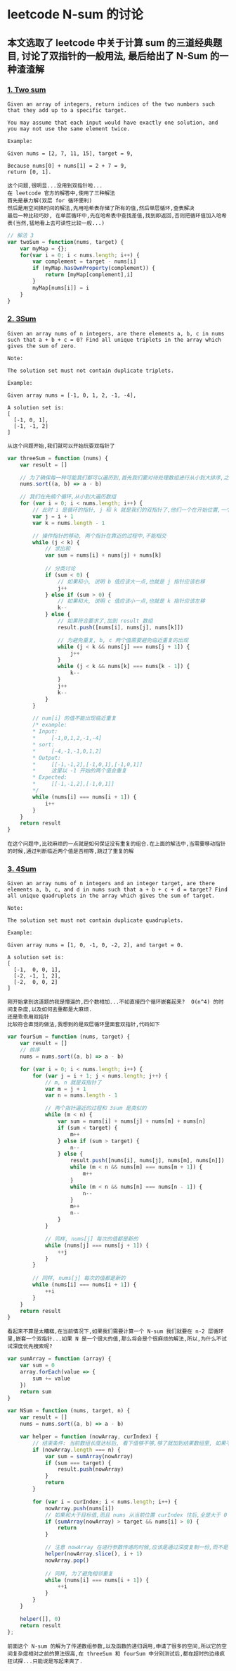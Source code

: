 # leetcode N-sum 的讨论

## 本文选取了 leetcode 中关于计算 sum 的三道经典题目, 讨论了双指针的一般用法, 最后给出了 N-Sum 的一种渣渣解

### [1. Two sum](https://leetcode.com/problems/two-sum/description/)
```
Given an array of integers, return indices of the two numbers such that they add up to a specific target.

You may assume that each input would have exactly one solution, and you may not use the same element twice.

Example:

Given nums = [2, 7, 11, 15], target = 9,

Because nums[0] + nums[1] = 2 + 7 = 9,
return [0, 1].
```

    这个问题,很明显...没用到双指针啦...
    在 leetcode 官方的解答中,使用了三种解法
    首先是暴力解(双层 for 循环便利)
    然后是用空间换时间的解法,先用哈希表存储了所有的值,然后单层循环,查表解决
    最后一种比较巧妙, 在单层循环中,先在哈希表中查找差值,找到即返回,否则把循环值加入哈希表(当然,猛地看上去可读性比较一般...)

```js
// 解法 3
var twoSum = function(nums, target) {
    var myMap = {};
    for(var i = 0; i < nums.length; i++) {
        var complement = target - nums[i]
        if (myMap.hasOwnProperty(complement)) {
            return [myMap[complement],i]
        }
        myMap[nums[i]] = i
    }
}
```

### [2. 3Sum](https://leetcode.com/problems/3sum/description/)

```
Given an array nums of n integers, are there elements a, b, c in nums such that a + b + c = 0? Find all unique triplets in the array which gives the sum of zero.

Note:

The solution set must not contain duplicate triplets.

Example:

Given array nums = [-1, 0, 1, 2, -1, -4],

A solution set is:
[
  [-1, 0, 1],
  [-1, -1, 2]
]
```

    从这个问题开始,我们就可以开始玩耍双指针了

```js
var threeSum = function (nums) {
    var result = []

    // 为了确保每一种可能我们都可以遍历到,首先我们要对待处理数组进行从小到大排序,之后,我们两个指针就可以一首一尾,开始移动啦
    nums.sort((a, b) => a - b)

    // 我们在先搞个循环,从小到大遍历数组
    for (var i = 0; i < nums.length; i++) {
        // 此时 i 是循环的指针, j 和 k 就是我们的双指针了,他们一个在开始位置,一个在结束位置.
        var j = i + 1
        var k = nums.length - 1

        // 操作指针的移动, 两个指针在靠近的过程中,不能相交
        while (j < k) {
            // 求出和
            var sum = nums[i] + nums[j] + nums[k]
            
            // 分类讨论
            if (sum < 0) {
                // 如果和小, 说明 b 值应该大一点,也就是 j 指针应该右移
                j++
            } else if (sum > 0) {
                // 如果和大, 说明 c 值应该小一点,也就是 k 指针应该左移
                k--
            } else {
                // 如果符合要求了,加到 result 数组
                result.push([nums[i], nums[j], nums[k]])

                // 为避免重复, b, c 两个值需要避免临近重复的出现
                while (j < k && nums[j] === nums[j + 1]) {
                    j++
                }
                while (j < k && nums[k] === nums[k - 1]) {
                    k--
                }
                j++
                k--
            }
        }

        // num[i] 的值不能出现临近重复
        /* example:
        * Input:
        *     [-1,0,1,2,-1,-4]
        * sort:
        *     [-4,-1,-1,0,1,2]
        * Output:
        *     [[-1,-1,2],[-1,0,1],[-1,0,1]]
        *     这里以 -1 开始的两个值会重复
        * Expected:
        *     [[-1,-1,2],[-1,0,1]]
        */
        while (nums[i] === nums[i + 1]) {
            i++
        }
    }
    return result
}
```

    在这个问题中,比较麻烦的一点就是如何保证没有重复的组合.在上面的解法中,当需要移动指针的时候,通过判断临近两个值是否相等,跳过了重复的解

### [3. 4Sum](https://leetcode.com/problems/4sum/description/)

```
Given an array nums of n integers and an integer target, are there elements a, b, c, and d in nums such that a + b + c + d = target? Find all unique quadruplets in the array which gives the sum of target.

Note:

The solution set must not contain duplicate quadruplets.

Example:

Given array nums = [1, 0, -1, 0, -2, 2], and target = 0.

A solution set is:
[
  [-1,  0, 0, 1],
  [-2, -1, 1, 2],
  [-2,  0, 0, 2]
]
```

    刚开始拿到这道题的我是懵逼的,四个数相加...不如直接四个循环嵌套起来?  O(n^4) 的时间复杂度,以及如何去重都是大麻烦.
    还是乖乖用双指针
    比较符合直觉的做法,我想到的是双层循环里面套双指针,代码如下


```js
var fourSum = function (nums, target) {
    var result = []
    // 排序
    nums = nums.sort((a, b) => a - b)

    for (var i = 0; i < nums.length; i++) {
        for (var j = i + 1; j < nums.length; j++) {
            // m, n 就是双指针了
            var m = j + 1
            var n = nums.length - 1

            // 两个指针逼近的过程和 3sum 是类似的
            while (m < n) {
                var sum = nums[i] + nums[j] + nums[m] + nums[n]
                if (sum < target) {
                    m++
                } else if (sum > target) {
                    n--
                } else {
                    result.push([nums[i], nums[j], nums[m], nums[n]])
                    while (m < n && nums[m] === nums[m + 1]) {
                        m++
                    }
                    while (m < n && nums[n] === nums[n - 1]) {
                        n--
                    }
                    m++
                    n--
                }
            }

            // 同样, nums[j] 每次的值都是新的
            while (nums[j] === nums[j + 1]) {
                ++j
            }
        }
        
        // 同样, nums[j] 每次的值都是新的
        while (nums[i] === nums[i + 1]) {
            ++i
        }
    }
    return result
}
```

    看起来不算是太糟糕,在当前情况下,如果我们需要计算一个 N-sum 我们就要在 n-2 层循环里,嵌套一个双指针...如果 N 是一个很大的值,那么将会是个很麻烦的解法,所以,为什么不试试深度优先搜索呢?

```js
var sumArray = function (array) {
    var sum = 0
    array.forEach(value => {
        sum += value
    })
    return sum
}

var NSum = function (nums, target, n) {
    var result = []
    nums = nums.sort((a, b) => a - b)

    var helper = function (nowArray, curIndex) {
        // 结束条件: 当前数组长度达标后, 看下值够不够,够了就加到结果数组里, 如果不够就扔掉
        if (nowArray.length === n) {
            var sum = sumArray(nowArray)
            if (sum === target) {
                result.push(nowArray)
            }
            return
        }

        for (var i = curIndex; i < nums.length; i++) {
            nowArray.push(nums[i])
            // 如果和大于目标值,而且 nums 从当前位置 curIndex 往后,全是大于 0 的值,也就是说不可能再达到 target 了
            if (sumArray(nowArray) > target && nums[i] > 0) {
                return
            }

            // 注意 nowArray 在进行参数传递的时候,应该是通过深度复制一份,而不是直接传递
            helper(nowArray.slice(), i + 1)
            nowArray.pop()
            
            // 同样, 为了避免相邻重复
            while (nums[i] === nums[i + 1]) {
                ++i
            }
        }
    }

    helper([], 0)
    return result
};
```

    前面这个 N-sum 的解为了传递数组参数,以及函数的递归调用,申请了很多的空间,所以它的空间复杂度相对之前的算法很高,在 threeSum 和 fourSum 中分别测试后,都在超时的边缘疯狂试探...只能说是写起来爽了.
